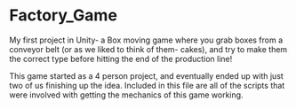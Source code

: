 # Factory_Game
My first project in Unity- a Box moving game where you grab boxes from a conveyor belt (or as we liked to think of them- cakes), and try to make them the correct type before hitting the end of the production line!

This game started as a 4 person project, and eventually ended up with just two of us finishing up the idea.  Included in this file are all of the scripts that were involved with getting the mechanics of this game working.
